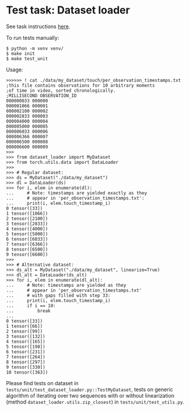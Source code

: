 # Test task: Dataset loader

See task instructions [here](https://docs.google.com/document/d/14G2BOo-Q96EG4wYUBDFNWck1qj6Ur_qIHgPoxPneGoc/edit).

To run tests manually:
```
$ python -m venv venv/
$ make init
$ make test_unit
```

Usage:
```
>>>>>> ! cat ./data/my_dataset/touch/per_observation_timestamps.txt
;this file contains observations for 10 arbitrary moments
;of time in video, sorted chronologically.
;MILLISECOND OBSERVATION_ID
000000033 000000
000001066 000001
000002100 000002
000002833 000003
000004000 000004
000005000 000005
000006033 000006
000006366 000007
000006500 000008
000006600 000009
>>>
>>> from dataset_loader import MyDataset
>>> from torch.utils.data import DataLoader
>>>
>>> # Regular dataset:
>>> ds = MyDataset("./data/my_dataset")
>>> dl = DataLoader(ds)
>>> for i, elem in enumerate(dl):
...     # Note: timestamps are yielded exactly as they
...     # appear in 'per_observation_timestamps.txt':
...     print(i, elem.touch_timestamp_i)
0 tensor([33])
1 tensor([1066])
2 tensor([2100])
3 tensor([2833])
4 tensor([4000])
5 tensor([5000])
6 tensor([6033])
7 tensor([6366])
8 tensor([6500])
9 tensor([6600])
>>>
>>> # Alternative dataset:
>>> ds_alt = MyDataset("./data/my_dataset", linearize=True)
>>> dl_alt = DataLoader(ds_alt)
>>> for i, elem in enumerate(dl_alt):
...     # Note: timestamps are yielded as they
...     # appear in 'per_observation_timestamps.txt'
...     # with gaps filled with step 33:
...     print(i, elem.touch_timestamp_i)
...     if i == 10:
...         break
...
0 tensor([33])
1 tensor([66])
2 tensor([99])
3 tensor([132])
4 tensor([165])
5 tensor([198])
6 tensor([231])
7 tensor([264])
8 tensor([297])
9 tensor([330])
10 tensor([363])
```
Please find tests on dataset in `tests/unit/test_dataset_loader.py::TestMyDataset`, tests on generic algorithm of iterating over two sequences with or without linearization (method `dataset_loader.utils.zip_closest`) in `tests/unit/test_utils.py`.